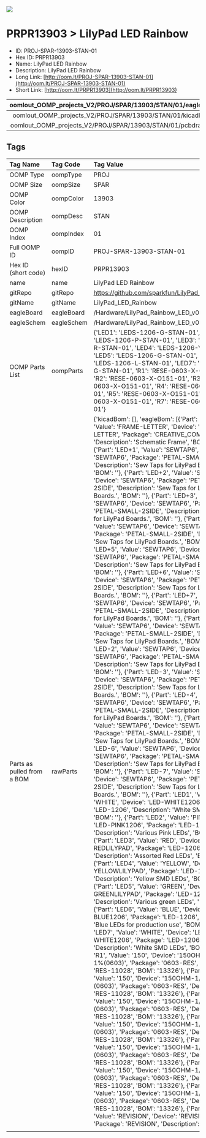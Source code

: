 


  
![][im]
# PRPR13903 > LilyPad LED Rainbow

- ID: PROJ-SPAR-13903-STAN-01
- Hex ID: PRPR13903
- Name: LilyPad LED Rainbow
- Description: LilyPad LED Rainbow
- Long Link: [http://oom.lt/PROJ-SPAR-13903-STAN-01](http://oom.lt/PROJ-SPAR-13903-STAN-01)
- Short Link: [http://oom.lt/PRPR13903](http://oom.lt/PRPR13903)
  

|oomlout_OOMP_projects_V2/PROJ/SPAR/13903/STAN/01/eagleImage.png|oomlout_OOMP_projects_V2/PROJ/SPAR/13903/STAN/01/eagleSchemImage.png|oomlout_OOMP_projects_V2/PROJ/SPAR/13903/STAN/01/kicadPcb3dFront.png|oomlout_OOMP_projects_V2/PROJ/SPAR/13903/STAN/01/kicadPcb3dBack.png|
| :---: | :---: | :---: | :---: |
|oomlout_OOMP_projects_V2/PROJ/SPAR/13903/STAN/01/kicadPcb3d.png|oomlout_OOMP_projects_V2/PROJ/SPAR/13903/STAN/01/bomBack.png|oomlout_OOMP_projects_V2/PROJ/SPAR/13903/STAN/01/bomFront.png|oomlout_OOMP_projects_V2/PROJ/SPAR/13903/STAN/01/pcbdraw.svg|
|oomlout_OOMP_projects_V2/PROJ/SPAR/13903/STAN/01/pcbdrawBack.svg||||

## Tags
  

|Tag Name|Tag Code|Tag Value|
| :--- | :--- | :--- |
|OOMP Type|oompType|PROJ|
|OOMP Size|oompSize|SPAR|
|OOMP Color|oompColor|13903|
|OOMP Description|oompDesc|STAN|
|OOMP Index|oompIndex|01|
|Full OOMP ID|oompID|PROJ-SPAR-13903-STAN-01|
|Hex ID (short code)|hexID|PRPR13903|
|name|name|LilyPad LED Rainbow|
|gitRepo|gitRepo|https://github.com/sparkfun/LilyPad_LED_Rainbow|
|gitName|gitName|LilyPad_LED_Rainbow|
|eagleBoard|eagleBoard|/Hardware/LilyPad_Rainbow_LED_v02.brd|
|eagleSchem|eagleSchem|/Hardware/LilyPad_Rainbow_LED_v02.sch|
|OOMP Parts List|oompParts|{'LED1': 'LEDS-1206-G-STAN-01', 'LED2': 'LEDS-1206-P-STAN-01', 'LED3': 'LEDS-1206-R-STAN-01', 'LED4': 'LEDS-1206-Y-STAN-01', 'LED5': 'LEDS-1206-G-STAN-01', 'LED6': 'LEDS-1206-L-STAN-01', 'LED7': 'LEDS-1206-G-STAN-01', 'R1': 'RESE-0603-X-O151-01', 'R2': 'RESE-0603-X-O151-01', 'R3': 'RESE-0603-X-O151-01', 'R4': 'RESE-0603-X-O151-01', 'R5': 'RESE-0603-X-O151-01', 'R6': 'RESE-0603-X-O151-01', 'R7': 'RESE-0603-X-O151-01'}|
|Parts as pulled from a BOM|rawParts|{'kicadBom': [], 'eagleBom': [{'Part': 'FRAME1', 'Value': 'FRAME-LETTER', 'Device': 'FRAME-LETTER', 'Package': 'CREATIVE_COMMONS', 'Description': 'Schematic Frame', 'BOM': ''}, {'Part': 'LED+1', 'Value': 'SEWTAP6', 'Device': 'SEWTAP6', 'Package': 'PETAL-SMALL-2SIDE', 'Description': 'Sew Taps for LilyPad Boards.', 'BOM': ''}, {'Part': 'LED+2', 'Value': 'SEWTAP6', 'Device': 'SEWTAP6', 'Package': 'PETAL-SMALL-2SIDE', 'Description': 'Sew Taps for LilyPad Boards.', 'BOM': ''}, {'Part': 'LED+3', 'Value': 'SEWTAP6', 'Device': 'SEWTAP6', 'Package': 'PETAL-SMALL-2SIDE', 'Description': 'Sew Taps for LilyPad Boards.', 'BOM': ''}, {'Part': 'LED+4', 'Value': 'SEWTAP6', 'Device': 'SEWTAP6', 'Package': 'PETAL-SMALL-2SIDE', 'Description': 'Sew Taps for LilyPad Boards.', 'BOM': ''}, {'Part': 'LED+5', 'Value': 'SEWTAP6', 'Device': 'SEWTAP6', 'Package': 'PETAL-SMALL-2SIDE', 'Description': 'Sew Taps for LilyPad Boards.', 'BOM': ''}, {'Part': 'LED+6', 'Value': 'SEWTAP6', 'Device': 'SEWTAP6', 'Package': 'PETAL-SMALL-2SIDE', 'Description': 'Sew Taps for LilyPad Boards.', 'BOM': ''}, {'Part': 'LED+7', 'Value': 'SEWTAP6', 'Device': 'SEWTAP6', 'Package': 'PETAL-SMALL-2SIDE', 'Description': 'Sew Taps for LilyPad Boards.', 'BOM': ''}, {'Part': 'LED-1', 'Value': 'SEWTAP6', 'Device': 'SEWTAP6', 'Package': 'PETAL-SMALL-2SIDE', 'Description': 'Sew Taps for LilyPad Boards.', 'BOM': ''}, {'Part': 'LED-2', 'Value': 'SEWTAP6', 'Device': 'SEWTAP6', 'Package': 'PETAL-SMALL-2SIDE', 'Description': 'Sew Taps for LilyPad Boards.', 'BOM': ''}, {'Part': 'LED-3', 'Value': 'SEWTAP6', 'Device': 'SEWTAP6', 'Package': 'PETAL-SMALL-2SIDE', 'Description': 'Sew Taps for LilyPad Boards.', 'BOM': ''}, {'Part': 'LED-4', 'Value': 'SEWTAP6', 'Device': 'SEWTAP6', 'Package': 'PETAL-SMALL-2SIDE', 'Description': 'Sew Taps for LilyPad Boards.', 'BOM': ''}, {'Part': 'LED-5', 'Value': 'SEWTAP6', 'Device': 'SEWTAP6', 'Package': 'PETAL-SMALL-2SIDE', 'Description': 'Sew Taps for LilyPad Boards.', 'BOM': ''}, {'Part': 'LED-6', 'Value': 'SEWTAP6', 'Device': 'SEWTAP6', 'Package': 'PETAL-SMALL-2SIDE', 'Description': 'Sew Taps for LilyPad Boards.', 'BOM': ''}, {'Part': 'LED-7', 'Value': 'SEWTAP6', 'Device': 'SEWTAP6', 'Package': 'PETAL-SMALL-2SIDE', 'Description': 'Sew Taps for LilyPad Boards.', 'BOM': ''}, {'Part': 'LED1', 'Value': 'WHITE', 'Device': 'LED-WHITE1206', 'Package': 'LED-1206', 'Description': 'White SMD LEDs', 'BOM': ''}, {'Part': 'LED2', 'Value': 'PINK', 'Device': 'LED-PINK1206', 'Package': 'LED-1206', 'Description': 'Various Pink LEDs', 'BOM': ''}, {'Part': 'LED3', 'Value': 'RED', 'Device': 'LED-REDLILYPAD', 'Package': 'LED-1206', 'Description': 'Assorted Red LEDs', 'BOM': ''}, {'Part': 'LED4', 'Value': 'YELLOW', 'Device': 'LED-YELLOWLILYPAD', 'Package': 'LED-1206', 'Description': 'Yellow SMD LEDs', 'BOM': ''}, {'Part': 'LED5', 'Value': 'GREEN', 'Device': 'LED-GREENLILYPAD', 'Package': 'LED-1206', 'Description': 'Various green LEDs', 'BOM': ''}, {'Part': 'LED6', 'Value': 'BLUE', 'Device': 'LED-BLUE1206', 'Package': 'LED-1206', 'Description': 'Blue LEDs for production use', 'BOM': ''}, {'Part': 'LED7', 'Value': 'WHITE', 'Device': 'LED-WHITE1206', 'Package': 'LED-1206', 'Description': 'White SMD LEDs', 'BOM': ''}, {'Part': 'R1', 'Value': '150', 'Device': '150OHM-1/10W-1%(0603)', 'Package': '0603-RES', 'Description': 'RES-11028', 'BOM': '13326'}, {'Part': 'R2', 'Value': '150', 'Device': '150OHM-1/10W-1%(0603)', 'Package': '0603-RES', 'Description': 'RES-11028', 'BOM': '13326'}, {'Part': 'R3', 'Value': '150', 'Device': '150OHM-1/10W-1%(0603)', 'Package': '0603-RES', 'Description': 'RES-11028', 'BOM': '13326'}, {'Part': 'R4', 'Value': '150', 'Device': '150OHM-1/10W-1%(0603)', 'Package': '0603-RES', 'Description': 'RES-11028', 'BOM': '13326'}, {'Part': 'R5', 'Value': '150', 'Device': '150OHM-1/10W-1%(0603)', 'Package': '0603-RES', 'Description': 'RES-11028', 'BOM': '13326'}, {'Part': 'R6', 'Value': '150', 'Device': '150OHM-1/10W-1%(0603)', 'Package': '0603-RES', 'Description': 'RES-11028', 'BOM': '13326'}, {'Part': 'R7', 'Value': '150', 'Device': '150OHM-1/10W-1%(0603)', 'Package': '0603-RES', 'Description': 'RES-11028', 'BOM': '13326'}, {'Part': 'U$1', 'Value': 'REVISION', 'Device': 'REVISION', 'Package': 'REVISION', 'Description': '', 'BOM': ''}]}|
||||



[im]: PROJ/SPAR/13903/STAN/01/kicadPcb3d_450.png
